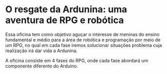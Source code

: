 # 	O resgate da Ardunina: uma aventura de RPG e robótica
Essa oficina tem como objetivo aguçar o interesse de meninas do ensino fundamental e médio para a área de robótica e programação por meio de um RPG, 
no qual em cada fase iremos solucionar situações problema cuja realização irá dar vida a Ardunina.

A oficina consiste em 4 fases do RPG, onde cada fase abordará um componente diferente do Arduíno.
